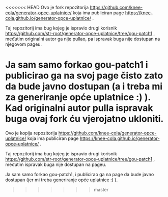<<<<<<< HEAD
Ovo je fork repozitorija https://github.com/knee-cola/generator-opce-uplatnice/ 
koja ima publiciran page https://knee-cola.github.io/generator-opce-uplatnice/ .

Taj repozitorij ima bug kojeg je ispravio drugi korisnik https://github.com/str-root/generator-opce-uplatnice/tree/gou-patch1 , međutim originalni autor ga nije pullao, pa ispravak buga nije dostupan na njegovom pageu.

Ja sam samo forkao gou-patch1 i publicirao ga na svoj page čisto zato da bude javno dostupan (a i treba mi za generiranje opće uplatnice :) ).
Kad originalni autor pulla ispravak buga ovaj fork ću vjerojatno ukloniti.
=======
Ovo je kopija repozitorija https://github.com/knee-cola/generator-opce-uplatnice/ 
koja ima publiciran page https://knee-cola.github.io/generator-opce-uplatnice/ .

Taj repozitorij ima bug kojeg je ispravio drugi korisnik https://github.com/str-root/generator-opce-uplatnice/tree/gou-patch1 , međutim ispravak buga nije dostupan na pageu.

Ja sam samo forkao gou-patch1, i publicirao ga na page da bude javno dostupan (jer mi treba generiranje opće uplatnice :) ).

>>>>>>> master
